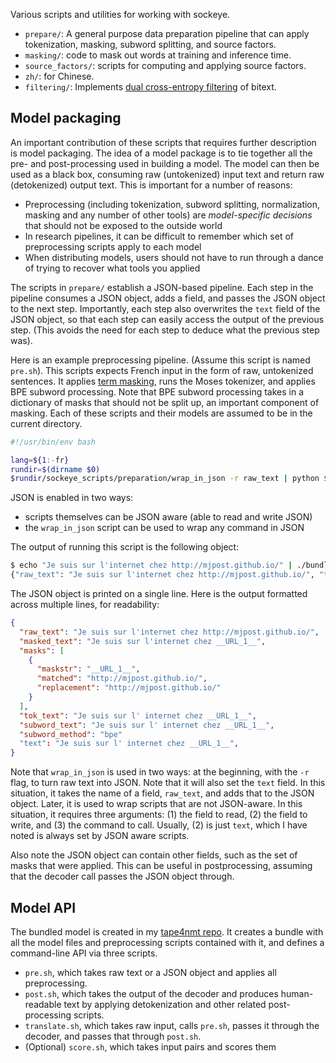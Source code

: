 Various scripts and utilities for working with sockeye.

- `prepare/`: A general purpose data preparation pipeline that can apply tokenization, masking, subword splitting, and source factors.
- `masking/`: code to mask out words at training and inference time.
- `source_factors/`: scripts for computing and applying source factors.
- `zh/`: for Chinese.
- `filtering/`: Implements [dual cross-entropy filtering](http://aclweb.org/anthology/W18-6478) of bitext.

## Model packaging

An important contribution of these scripts that requires further description is model packaging.
The idea of a model package is to tie together all the pre- and post-processing used in building a model.
The model can then be used as a black box, consuming raw (untokenized) input text and return raw (detokenized) output text.
This is important for a number of reasons:

- Preprocessing (including tokenization, subword splitting, normalization, masking and any number of other tools) are *model-specific decisions* that should not be exposed to the outside world
- In research pipelines, it can be difficult to remember which set of preprocessing scripts apply to each model
- When distributing models, users should not have to run through a dance of trying to recover what tools you applied

The scripts in `prepare/` establish a JSON-based pipeline.
Each step in the pipeline consumes a JSON object, adds a field, and passes the JSON object to the next step.
Importantly, each step also overwrites the `text` field of the JSON object, so that each step can easily access the output of the previous step.
(This avoids the need for each step to deduce what the previous step was).

Here is an example preprocessing pipeline.
(Assume this script is named `pre.sh`).
This scripts expects French input in the form of raw, untokenized sentences.
It applies [term masking](masking/), runs the Moses tokenizer, and applies BPE subword processing.
Note that BPE subword processing takes in a dictionary of masks that should not be split up, an important component of masking.
Each of these scripts and their models are assumed to be in the current directory.

```bash
#!/usr/bin/env bash

lang=${1:-fr}
rundir=$(dirname $0)
$rundir/sockeye_scripts/preparation/wrap_in_json -r raw_text | python $rundir/sockeye_scripts/masking/mask_terms.py --json --pattern-files /home/hltcoe/mpost/exp/robust19/patterns.txt --add-index | $rundir/sockeye_scripts/preparation/wrap_in_json text tok_text $rundir/tokenizer/moses_tokenizer | $rundir/sockeye_scripts/preparation/prepare.py --subword-type bpe --subword-model $rundir/subword.model --subword-glossary __EMAIL_1__ __EMOJI_1__ __EMOJI_2__ __HANDLE_1__ __HASHTAG_1__ __HASHTAG_10__ __HASHTAG_11__ __HASHTAG_2__ __HASHTAG_3__ __HASHTAG_4__ __HASHTAG_5__ __HASHTAG_6__ __HASHTAG_7__ __HASHTAG_8__ __HASHTAG_9__ __URL_1__ __URL_2__
```

JSON is enabled in two ways:

- scripts themselves can be JSON aware (able to read and write JSON)
- the `wrap_in_json` script can be used to wrap any command in JSON

The output of running this script is the following object:

```bash
$ echo "Je suis sur l'internet chez http://mjpost.github.io/" | ./bundle/pre.sh
{"raw_text": "Je suis sur l'internet chez http://mjpost.github.io/", "text": "Je suis sur l' internet chez __URL_1__", "masked_text": "Je suis sur l'internet chez __URL_1__", "masks": [{"maskstr": "__URL_1__", "matched": "http://mjpost.github.io/", "replacement": "http://mjpost.github.io/"}], "tok_text": "Je suis sur l' internet chez __URL_1__", "subword_text": "Je suis sur l' internet chez __URL_1__", "subword_method": "bpe"}
```

The JSON object is printed on a single line.
Here is the output formatted across multiple lines, for readability:

```json
{
  "raw_text": "Je suis sur l'internet chez http://mjpost.github.io/",
  "masked_text": "Je suis sur l'internet chez __URL_1__",
  "masks": [
    {
      "maskstr": "__URL_1__",
      "matched": "http://mjpost.github.io/",
      "replacement": "http://mjpost.github.io/"
    }
  ],
  "tok_text": "Je suis sur l' internet chez __URL_1__",
  "subword_text": "Je suis sur l' internet chez __URL_1__",
  "subword_method": "bpe"
  "text": "Je suis sur l' internet chez __URL_1__",
}
```

Note that `wrap_in_json` is used in two ways: at the beginning, with the `-r` flag, to turn raw text into JSON.
Note that it will also set the `text` field.
In this situation, it takes the name of a field, `raw_text`, and adds that to the JSON object.
Later, it is used to wrap scripts that are not JSON-aware.
In this situation, it requires three arguments: (1) the field to read, (2) the field to write, and (3) the command to call.
Usually, (2) is just `text`, which I have noted is always set by JSON aware scripts.

Also note the JSON object can contain other fields, such as the set of masks that were applied.
This can be useful in postprocessing, assuming that the decoder call passes the JSON object through.

## Model API

The bundled model is created in my [tape4nmt repo](https://github.com/mjpost/tape4nmt/).
It creates a bundle with all the model files and preprocessing scripts contained with it, and defines a command-line API via three scripts.

- `pre.sh`, which takes raw text or a JSON object and applies all preprocessing.
- `post.sh`, which takes the output of the decoder and produces human-readable text by applying detokenization and other related post-processing scripts.
- `translate.sh`, which takes raw input, calls `pre.sh`, passes it through the decoder, and passes that through `post.sh`.
- (Optional) `score.sh`, which takes input pairs and scores them
